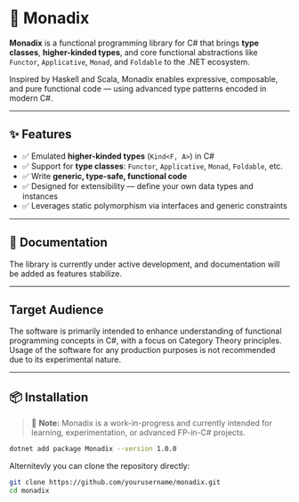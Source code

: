 ﻿# 🧠 Monadix

**Monadix** is a functional programming library for C# that brings **type classes**, **higher-kinded types**, and core functional abstractions like `Functor`, `Applicative`, `Monad`, and `Foldable` to the .NET ecosystem.

Inspired by Haskell and Scala, Monadix enables expressive, composable, and pure functional code — using advanced type patterns encoded in modern C#.

---

## ✨ Features

- ✅ Emulated **higher-kinded types** (`Kind<F, A>`) in C#
- ✅ Support for **type classes**: `Functor`, `Applicative`, `Monad`, `Foldable`, etc.
- ✅ Write **generic, type-safe, functional code**
- ✅ Designed for extensibility — define your own data types and instances
- ✅ Leverages static polymorphism via interfaces and generic constraints

---

## 📖 Documentation

The library is currently under active development, and documentation will be added as features stabilize.

---

## Target Audience 

The software is primarily intended to enhance understanding of functional programming concepts in C#, with a focus on Category Theory principles. 
Usage of the software for any production purposes is not recommended due to its experimental nature.

---

## 📦 Installation

> 🚧 **Note:** Monadix is a work-in-progress and currently intended for learning, experimentation, or advanced FP-in-C# projects.

```bash
dotnet add package Monadix --version 1.0.0
```

Alternitevly you can clone the repository directly:

```bash
git clone https://github.com/yourusername/monadix.git
cd monadix
```

